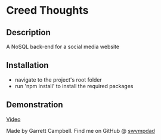 

# Creed Thoughts

## Description

A NoSQL back-end for a social media website

## Installation

- navigate to the project's root folder 
- run 'npm install' to install the required packages 

## Demonstration
[Video](https://drive.google.com/file/d/1hgbCCNXiZTF-jOm32q_ms7wczPpBJ0Qc/view?usp=sharing)


Made by Garrett Campbell.
Find me on GitHub @ [swvmpdad](https://github.com/swvmpdad)
